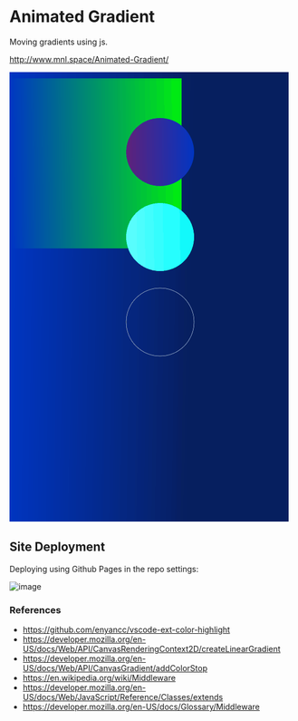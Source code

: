 # Animated Gradient
Moving gradients using js.


http://www.mnl.space/Animated-Gradient/

![Animated-Art-III](Animated-Gradient.gif)


## Site Deployment
Deploying using Github Pages in the repo settings:

![image](https://user-images.githubusercontent.com/10030407/195968672-db687210-6a66-4303-a234-c802db32f46d.png)


### References
- https://github.com/enyancc/vscode-ext-color-highlight
- https://developer.mozilla.org/en-US/docs/Web/API/CanvasRenderingContext2D/createLinearGradient
- https://developer.mozilla.org/en-US/docs/Web/API/CanvasGradient/addColorStop
- https://en.wikipedia.org/wiki/Middleware
- https://developer.mozilla.org/en-US/docs/Web/JavaScript/Reference/Classes/extends
- https://developer.mozilla.org/en-US/docs/Glossary/Middleware
